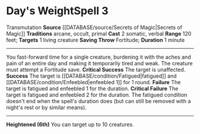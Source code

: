 ﻿---
actions: '[two-actions]'
component:
- Somatic
- Verbal
duration: 1 minute
heighten: 6th
heighten_level: 3, 6
id: '891'
level: '3'
name: Day's Weight
range: 120 feet
rarity: Common
saving_throw: Fortitude
school: Transmutation
source: '[[DATABASE/source/Secrets of Magic|Secrets of Magic]]'
target: 1 living creature
tradition:
- Arcane
- Occult
- Primal
trait:
- '[[DATABASE/trait/Transmutation|Transmutation]]'
type: Spell

---
# Day's Weight<span class="item-type">Spell 3</span>

<span class="item-trait">Transmutation</span>
**Source** [[DATABASE/source/Secrets of Magic|Secrets of Magic]] 
**Traditions** arcane, occult, primal
**Cast** <span class="action-icon">2</span> somatic, verbal
**Range** 120 feet; **Targets** 1 living creature
**Saving Throw** Fortitude; **Duration** 1 minute

---
You fast-forward time for a single creature, burdening it with the aches and pain of an entire day and making it temporarily tired and weak. The creature must attempt a Fortitude save.
**Critical Success** The target is unaffected.
**Success** The target is [[DATABASE/condition/Fatigued|fatigued]] and [[DATABASE/condition/Enfeebled|enfeebled 1]] for 1 round.
**Failure** The target is fatigued and enfeebled 1 for the duration.
**Critical Failure** The target is fatigued and enfeebled 2 for the duration. The fatigued condition doesn't end when the spell's duration does (but can still be removed with a night's rest or by similar means).

---
**Heightened (6th)** You can target up to 10 creatures.